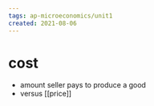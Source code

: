 ```yaml
---
tags: ap-microeconomics/unit1 
created: 2021-08-06
---
```


# cost

- amount seller pays to produce a good
- versus [[price]]